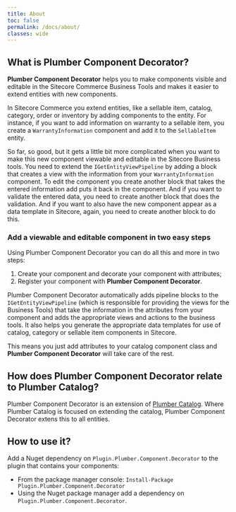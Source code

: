 ```yaml
---
title: About
toc: false
permalink: /docs/about/
classes: wide
---
```

## What is Plumber Component Decorator?

**Plumber Component Decorator** helps you to make components visible and editable in the Sitecore Commerce Business Tools and makes it easier to extend entities with new components.

In Sitecore Commerce you extend entities, like a sellable item, catalog, category, order or inventory by adding components to the entity. For instance, if you want to add information on warranty to a sellable item, you create a `WarrantyInformation` component and add it to the `SellableItem` entity. 

So far, so good, but it gets a little bit more complicated when you want to make this new component viewable and editable in the Sitecore Business tools. You need to extend the `IGetEntityViewPipeline` by adding a block that creates a view with the information from your `WarrantyInformation`  component. To edit the component you create another block that takes the entered information add puts it back in the component. And if you want to validate the entered data, you need to create another block that does the validation. And if you want to also have the new component appear as a data template in Sitecore, again, you need to create another block to do this.

### Add a viewable and editable component in two easy steps

Using Plumber Component Decorator you can do all this and more in two steps:

1. Create your component and decorate your component with attributes;
2. Register your component with **Plumber Component Decorator**.

Plumber Component Decorator automatically adds pipeline blocks to the `IGetEntityViewPipeline` (which is responsible for providing the views for the Business Tools) that take the information in the attributes from your component and adds the appropriate views and actions to the business tools. It also helps you generate the appropriate data templates for use of catalog, category or sellable item components in Sitecore.

This means you just add attributes to your catalog component class and **Plumber Component Decorator** will take care of the rest.

## How does Plumber Component Decorator relate to Plumber Catalog?

Plumber Component Decorator is an extension of [Plumber Catalog](https://github.com/plumber-sc/plumber-catalog). Where Plumber Catalog is focused on extending the catalog, Plumber Component Decorator extens this to all entities. 

## How to use it? 

Add a Nuget dependency on `Plugin.Plumber.Component.Decorator` to the plugin that contains your components:

* From the package manager console: `Install-Package Plugin.Plumber.Component.Decorator` 
* Using the Nuget package manager add a dependency on `Plugin.Plumber.Component.Decorator`.


